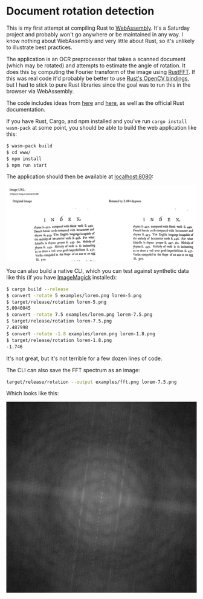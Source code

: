 # Document rotation detection

This is my first attempt at compiling Rust to [WebAssembly](https://webassembly.org/).
It's a Saturday project and probably won't go anywhere or be maintained in any way. I know nothing
about WebAssembly and very little about Rust, so it's unlikely to illustrate best practices.

The application is an OCR preprocessor that takes a scanned document (which may be rotated) and
attempts to estimate the angle of rotation. It does this by computing the Fourier transform of the
image using [RustFFT](https://github.com/awelkie/RustFFT).
If this was real code it'd probably be better to use
[Rust's OpenCV bindings](https://github.com/twistedfall/opencv-rust),
but I had to stick to pure Rust libraries since the goal was to run this in the browser via
WebAssembly.

The code includes ideas from [here](https://stackoverflow.com/a/33707537/334519) and
[here](https://blog.stackpath.com/image-manipulation/), as well as the official Rust documentation.

If you have Rust, Cargo, and npm installed and you've run `cargo install wasm-pack` at some point,
you should be able to build the web application like this:

```bash
$ wasm-pack build
$ cd www/
$ npm install
$ npm run start
```

The application should then be available at [localhost:8080](http://localhost:8080/):

![Web application](https://github.com/travisbrown/rotation-rs/blob/main/examples/screenshot-01.png?raw=true)

You can also build a native CLI, which you can test against synthetic data like this
(if you have [ImageMagick](https://imagemagick.org/) installed):

```bash
$ cargo build --release
$ convert -rotate 5 examples/lorem.png lorem-5.png
$ target/release/rotation lorem-5.png
5.0040045
$ convert -rotate 7.5 examples/lorem.png lorem-7.5.png
$ target/release/rotation lorem-7.5.png
7.487998
$ convert -rotate -1.8 examples/lorem.png lorem-1.8.png
$ target/release/rotation lorem-1.8.png
-1.746
```

It's not great, but it's not terrible for a few dozen lines of code.

The CLI can also save the FFT spectrum as an image:

```bash
target/release/rotation --output examples/fft.png lorem-7.5.png
```

Which looks like this:

![FFT spectrum](https://github.com/travisbrown/rotation-rs/blob/main/examples/fft.png?raw=true)
